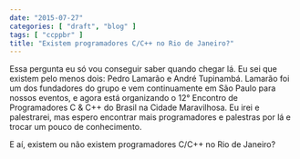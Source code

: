 ```yaml
---
date: "2015-07-27"
categories: [ "draft", "blog" ]
tags: [ "ccppbr" ]
title: "Existem programadores C/C++ no Rio de Janeiro?"
---
```

Essa pergunta eu só vou conseguir saber quando chegar lá. Eu sei que existem pelo menos dois: Pedro Lamarão e André Tupinambá. Lamarão foi um dos fundadores do grupo e vem continuamente em São Paulo para nossos eventos, e agora está organizando o 12° Encontro de Programadores C & C++ do Brasil na Cidade Maravilhosa. Eu irei e palestrarei, mas espero encontrar mais programadores e palestras por lá e trocar um pouco de conhecimento.

E aí, existem ou não existem programadores C/C++ no Rio de Janeiro?
